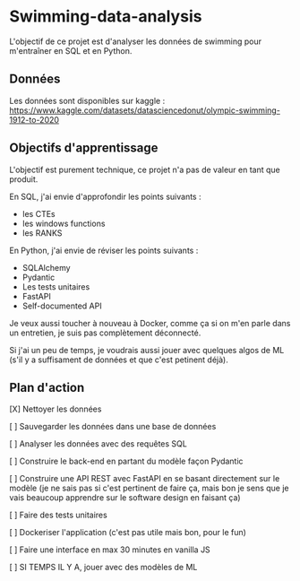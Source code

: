 # Swimming-data-analysis

L'objectif de ce projet est d'analyser les données de swimming pour m'entraîner en SQL et en Python.

## Données 

Les données sont disponibles sur kaggle : https://www.kaggle.com/datasets/datasciencedonut/olympic-swimming-1912-to-2020

## Objectifs d'apprentissage

L'objectif est purement technique, ce projet n'a pas de valeur en tant que produit.

En SQL, j'ai envie d'approfondir les points suivants :
- les CTEs
- les windows functions
- les RANKS

En Python, j'ai envie de réviser les points suivants :
- SQLAlchemy
- Pydantic
- Les tests unitaires
- FastAPI
- Self-documented API

Je veux aussi toucher à nouveau à Docker, comme ça si on m'en parle dans un entretien, je suis pas complètement déconnecté.

Si j'ai un peu de temps, je voudrais aussi jouer avec quelques algos de ML (s'il y a suffisament de données et que c'est petinent déjà).

## Plan d'action

[X] Nettoyer les données

[ ] Sauvegarder les données dans une base de données

[ ] Analyser les données avec des requêtes SQL

[ ] Construire le back-end en partant du modèle façon Pydantic

[ ] Construire une API REST avec FastAPI en se basant directement sur le modèle (je ne sais pas si c'est pertinent de faire ça, mais bon je sens que je vais beaucoup apprendre sur le software design en faisant ça)

[ ] Faire des tests unitaires

[ ] Dockeriser l'application (c'est pas utile mais bon, pour le fun)

[ ] Faire une interface en max 30 minutes en vanilla JS

[ ] SI TEMPS IL Y A, jouer avec des modèles de ML